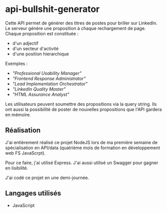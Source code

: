 # api-bullshit-generator

Cette API permet de générer des titres de postes pour briller sur LinkedIn.  
Le serveur génère une proposition à chaque rechargement de page. Chaque proposition est constituée :
- d'un adjectif
- d'un secteur d'activité 
- d'une position hierarchique

Exemples : 
- *"Professional Usability Manager"*
- *"Frontend Response Administrator"*
- *"Lead Implementation Orchestrator"*
- *"LinkedIn Quality Master"*
- *"HTML Assurance Analyst"*

Les utilisateurs peuvent soumettre des propositions via la query string. Ils ont aussi la possibilité de poster de nouvelles propositions que l'API gardera en mémoire.

## Réalisation
J'ai entièrement réalisé ce projet NodeJS lors de ma première semaine de spécialisation en API/data (quatrième mois de formation en développement web FS JavaScrpt).

Pour ce faire, j'ai utilisé Express. J'ai aussi utilisé un Swagger pour gagner en lisibilité.

J'ai codé ce projet en une demi-journée.

## Langages utilisés

- JavaScript
